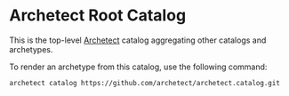 # Archetect Root Catalog

This is the top-level [Archetect](https://archetect.github.io/) catalog aggregating
other catalogs and archetypes.

To render an archetype from this catalog, use the following command:

```bash
archetect catalog https://github.com/archetect/archetect.catalog.git
```
